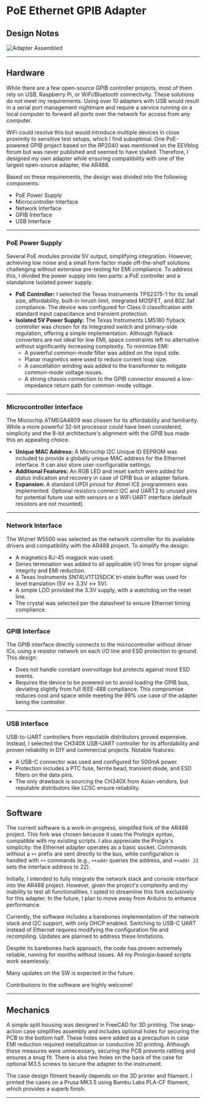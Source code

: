 
# PoE Ethernet GPIB Adapter

## Design Notes

![Adapter Assembled](../Img/adapter_open.png)

---

## Hardware

While there are a few open-source GPIB controller projects, most of them rely on USB, Raspberry Pi, or WiFi/Bluetooth connectivity. These solutions do not meet my requirements. Using over 10 adapters with USB would result in a serial port management nightmare and require a service running on a local computer to forward all ports over the network for access from any computer. 

WiFi could resolve this but would introduce multiple devices in close proximity to sensitive test setups, which I find suboptimal. One PoE-powered GPIB project based on the RP2040 was mentioned on the EEVblog forum but was never published and seemed to have stalled. Therefore, I designed my own adapter while ensuring compatibility with one of the largest open-source adapter, the AR488.

Based on these requirements, the design was divided into the following components:

- PoE Power Supply
- Microcontroller Interface
- Network Interface
- GPIB Interface
- USB Interface

---

### PoE Power Supply

Several PoE modules provide 5V output, simplifying integration. However, achieving low noise and a small form factor made off-the-shelf solutions challenging without extensive pre-testing for EMI compliance. To address this, I divided the power supply into two parts: a PoE controller and a standalone isolated power supply.

- **PoE Controller:** I selected the Texas Instruments TPS2375-1 for its small size, affordability, built-in inrush limit, integrated MOSFET, and 802.3af compliance. The device was configured for Class 0 classification with standard input capacitance and transient protection.
- **Isolated 5V Power Supply:** The Texas Instruments LM5180 flyback controller was chosen for its integrated switch and primary-side regulation, offering a simple implementation. Although flyback converters are not ideal for low EMI, space constraints left no alternative without significantly increasing complexity. To minimize EMI:
  - A powerful common-mode filter was added on the input side.
  - Planar magnetics were used to reduce current loop size.
  - A cancellation winding was added to the transformer to mitigate common-mode voltage issues.
  - A strong chassis connection to the GPIB connector ensured a low-impedance return path for common-mode voltage.

---

### Microcontroller Interface

The Microchip ATMEGA4809 was chosen for its affordability and familiarity. While a more powerful 32-bit processor could have been considered, simplicity and the 8-bit architecture's alignment with the GPIB bus made this an appealing choice.

- **Unique MAC Address:** A Microchip I2C Unique ID EEPROM was included to provide a globally unique MAC address for the Ethernet interface. It can also store user-configurable settings.
- **Additional Features:** An RGB LED and reset switch were added for status indication and recovery in case of GPIB bus or adapter failure. 
- **Expansion:** A standard UPDI pinout for Atmel ICE programmers was implemented. Optional resistors connect I2C and UART2 to unused pins for potential future use with sensors or a WiFi UART interface (default resistors are not mounted).

---

### Network Interface

The Wiznet W5500 was selected as the network controller for its available drivers and compatibility with the AR488 project. To simplify the design:
- A magnetics RJ-45 magjack was used.
- Series termination was added to all applicable I/O lines for proper signal integrity and EMI reduction.
- A Texas Instruments SN74LV1T125DCK tri-state buffer was used for level translation (5V ↔ 3.3V ↔ 5V).
- A simple LDO provided the 3.3V supply, with a watchdog on the reset line.
- The crystal was selected per the datasheet to ensure Ethernet timing compliance.

---

### GPIB Interface

The GPIB interface directly connects to the microcontroller without driver ICs, using a resistor network on each I/O line and ESD protection to ground. This design:
- Does not handle constant overvoltage but protects against most ESD events.
- Requires the device to be powered on to avoid loading the GPIB bus, deviating slightly from full IEEE-488 compliance. This compromise reduces cost and space while meeting the 99% use case of the adapter being the controller.

---

### USB Interface

USB-to-UART controllers from reputable distributors proved expensive. Instead, I selected the CH340X USB-UART controller for its affordability and proven reliability in DIY and commercial projects. Notable features:
- A USB-C connector was used and configured for 500mA power.
- Protection includes a PTC fuse, ferrite bead, transient diode, and ESD filters on the data pins.
- The only drawback is sourcing the CH340X from Asian vendors, but reputable distributors like LCSC ensure reliability.

---

## Software

The current software is a work-in-progress, simplifed fork of the AR488 project. This fork was chosen because it uses the Prologix syntax, compatible with my existing scripts. I also appreciate the Prolgix's simplicity: the Ethernet adapter operates as a basic socket. Commands without a `++` prefix are sent directly to the bus, while configuration is handled with `++` commands (e.g., `++addr` queries the address, and `++addr 22` sets the interface address to 22).

Initially, I intended to fully integrate the network stack and console interface into the AR488 project. However, given the project's complexity and my inability to test all functionalities, I opted to streamline this fork exclusively for this adapter. In the future, I plan to move away from Arduino to enhance performance.

Currently, the software includes a barebones implementation of the network stack and I2C support, with only DHCP enabled. Switching to USB-C UART instead of Ethernet requires modifying the configuration file and recompiling. Updates are planned to address these limitations.

Despite its barebones hack approach, the code has proven extremely reliable, running for months without issues. All my Prologix-based scripts work seamlessly.

Many updates on the SW is expected in the future. 

Contributions to the software are highly welcome!

---

## Mechanics

A simple split housing was designed in FreeCAD for 3D printing. The snap-action case simplifies assembly and includes optional holes for securing the PCB to the bottom half. These holes were added as a precaution in case EMI reduction required metallization or conductive 3D printing. Although these measures were unnecessary, securing the PCB prevents rattling and ensures a snug fit. There is also two holes on the back of the case for optional M3.5 screws to secure the adapter to the instrument.

The case design fitment heavily depends on the 3D printer and filament. I printed the cases on a Prusa MK3.5 using Bambu Labs PLA-CF filament, which provides a superb finish.

---

